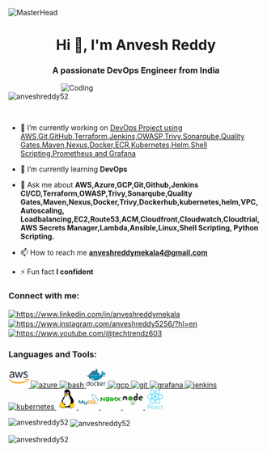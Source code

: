 ![MasterHead](https://img.freepik.com/free-vector/gradient-devops-illustration_23-2149373211.jpg?t=st=1725301488~exp=1725305088~hmac=eb0394d2c7cce00b927a144c18e055f7bbc58ecf37898b2a4d3ff43540651300&w=996)
<h1 align="center">Hi 👋, I'm Anvesh Reddy</h1>
<h3 align="center">A passionate DevOps Engineer from India</h3>
<img align="right" alt="Coding" width="400" src="https://cdn.dribbble.com/users/1162077/screenshots/3848914/programmer.gif">

<p align="left"> <img src="https://komarev.com/ghpvc/?username=anveshreddy52&label=Profile%20views&color=0e75b6&style=flat" alt="anveshreddy52" /> </p>

<p align="left"> <a href="https://twitter.com/" target="blank"><img src="https://img.shields.io/twitter/follow/?logo=twitter&style=for-the-badge" alt="" /></a> </p>

- 🔭 I’m currently working on [DevOps Project using AWS,Git,GitHub,Terraform,Jenkins,OWASP,Trivy,Sonarqube,Quality Gates,Maven,Nexus,Docker,ECR,Kubernetes,Helm,Shell Scripting,Prometheus and Grafana](https://github.com/anveshreddy52/react-node-mysql-app)

- 🌱 I’m currently learning **DevOps**

- 💬 Ask me about **AWS,Azure,GCP,Git,Github,Jenkins CI/CD,Terraform,OWASP,Trivy,Sonarqube,Quality Gates,Maven,Nexus,Docker,Trivy,Dockerhub,kubernetes,helm,VPC,Autoscaling, Loadbalancing,EC2,Route53,ACM,Cloudfront,Cloudwatch,Cloudtrial,AWS Secrets Manager,Lambda,Ansible,Linux,Shell Scripting, Python Scripting.**

- 📫 How to reach me **anveshreddymekala4@gmail.com**

- ⚡ Fun fact **I confident**

<h3 align="left">Connect with me:</h3>
<p align="left">
<a href="https://linkedin.com/in/https://www.linkedin.com/in/anveshreddymekala" target="blank"><img align="center" src="https://raw.githubusercontent.com/rahuldkjain/github-profile-readme-generator/master/src/images/icons/Social/linked-in-alt.svg" alt="https://www.linkedin.com/in/anveshreddymekala" height="30" width="40" /></a>
<a href="https://instagram.com/https://www.instagram.com/anveshreddy5256/?hl=en" target="blank"><img align="center" src="https://raw.githubusercontent.com/rahuldkjain/github-profile-readme-generator/master/src/images/icons/Social/instagram.svg" alt="https://www.instagram.com/anveshreddy5256/?hl=en" height="30" width="40" /></a>
<a href="https://www.youtube.com/c/https://www.youtube.com/@techtrendz603" target="blank"><img align="center" src="https://raw.githubusercontent.com/rahuldkjain/github-profile-readme-generator/master/src/images/icons/Social/youtube.svg" alt="https://www.youtube.com/@techtrendz603" height="30" width="40" /></a>
</p>

<h3 align="left">Languages and Tools:</h3>
<p align="left"> <a href="https://aws.amazon.com" target="_blank" rel="noreferrer"> <img src="https://raw.githubusercontent.com/devicons/devicon/master/icons/amazonwebservices/amazonwebservices-original-wordmark.svg" alt="aws" width="40" height="40"/> </a> <a href="https://azure.microsoft.com/en-in/" target="_blank" rel="noreferrer"> <img src="https://www.vectorlogo.zone/logos/microsoft_azure/microsoft_azure-icon.svg" alt="azure" width="40" height="40"/> </a> <a href="https://www.gnu.org/software/bash/" target="_blank" rel="noreferrer"> <img src="https://www.vectorlogo.zone/logos/gnu_bash/gnu_bash-icon.svg" alt="bash" width="40" height="40"/> </a> <a href="https://www.docker.com/" target="_blank" rel="noreferrer"> <img src="https://raw.githubusercontent.com/devicons/devicon/master/icons/docker/docker-original-wordmark.svg" alt="docker" width="40" height="40"/> </a> <a href="https://cloud.google.com" target="_blank" rel="noreferrer"> <img src="https://www.vectorlogo.zone/logos/google_cloud/google_cloud-icon.svg" alt="gcp" width="40" height="40"/> </a> <a href="https://git-scm.com/" target="_blank" rel="noreferrer"> <img src="https://www.vectorlogo.zone/logos/git-scm/git-scm-icon.svg" alt="git" width="40" height="40"/> </a> <a href="https://grafana.com" target="_blank" rel="noreferrer"> <img src="https://www.vectorlogo.zone/logos/grafana/grafana-icon.svg" alt="grafana" width="40" height="40"/> </a> <a href="https://www.jenkins.io" target="_blank" rel="noreferrer"> <img src="https://www.vectorlogo.zone/logos/jenkins/jenkins-icon.svg" alt="jenkins" width="40" height="40"/> </a> <a href="https://kubernetes.io" target="_blank" rel="noreferrer"> <img src="https://www.vectorlogo.zone/logos/kubernetes/kubernetes-icon.svg" alt="kubernetes" width="40" height="40"/> </a> <a href="https://www.linux.org/" target="_blank" rel="noreferrer"> <img src="https://raw.githubusercontent.com/devicons/devicon/master/icons/linux/linux-original.svg" alt="linux" width="40" height="40"/> </a> <a href="https://www.mysql.com/" target="_blank" rel="noreferrer"> <img src="https://raw.githubusercontent.com/devicons/devicon/master/icons/mysql/mysql-original-wordmark.svg" alt="mysql" width="40" height="40"/> </a> <a href="https://www.nginx.com" target="_blank" rel="noreferrer"> <img src="https://raw.githubusercontent.com/devicons/devicon/master/icons/nginx/nginx-original.svg" alt="nginx" width="40" height="40"/> </a> <a href="https://nodejs.org" target="_blank" rel="noreferrer"> <img src="https://raw.githubusercontent.com/devicons/devicon/master/icons/nodejs/nodejs-original-wordmark.svg" alt="nodejs" width="40" height="40"/> </a> <a href="https://reactjs.org/" target="_blank" rel="noreferrer"> <img src="https://raw.githubusercontent.com/devicons/devicon/master/icons/react/react-original-wordmark.svg" alt="react" width="40" height="40"/> </a> </p>

<p><img align="left" src="https://github-readme-stats.vercel.app/api/top-langs?username=anveshreddy52&show_icons=true&locale=en&layout=compact" alt="anveshreddy52" /></p>

<p>&nbsp;<img align="center" src="https://github-readme-stats.vercel.app/api?username=anveshreddy52&show_icons=true&locale=en" alt="anveshreddy52" /></p>

<p><img align="center" src="https://github-readme-streak-stats.herokuapp.com/?user=anveshreddy52&" alt="anveshreddy52" /></p>
